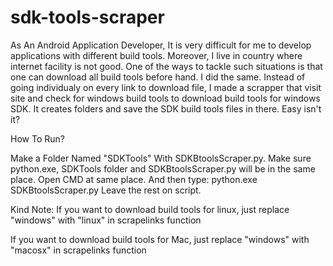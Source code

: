# sdk-tools-scraper

As An Android Application Developer, It is very difficult for me to develop applications with different build tools. Moreover, I live in country where internet facility is not good. One of the ways to tackle such situations is that one can download all build tools before hand. I did the same. Instead of going individualy on every link to download file, I made a scrapper that visit site and check for windows build tools to download build tools for windows SDK. It creates folders and save the SDK build tools files in there. Easy isn't it?

How To Run?

Make a Folder Named "SDKTools" With SDKBtoolsScraper.py.
Make sure python.exe, SDKTools folder and SDKBtoolsScraper.py will be in the same place.
Open CMD at same place. And then type: python.exe SDKBtoolsScraper.py
Leave the rest on script.

Kind Note:
If you want to download build tools for linux, just replace "windows" with "linux" in scrapelinks function

If you want to download build tools for Mac, just replace "windows" with "macosx" in scrapelinks function
